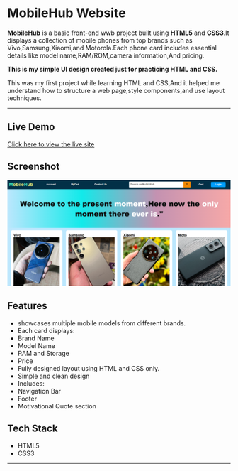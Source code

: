 # MobileHub Website

**MobileHub** is a basic front-end wwb project built using **HTML5** and **CSS3**.It displays a collection of mobile phones from top brands such as Vivo,Samsung,Xiaomi,and Motorola.Each phone card includes essential details like model name,RAM/ROM,camera information,And pricing.

**This is my simple UI design created just for practicing HTML and CSS.**

This was my first project while learning HTML and CSS,And it helped me understand how to structure a web page,style components,and use layout techniques.

---

## Live Demo
[Click here to view the live site](https://ibrahimpatel-63.github.io/MobileHub-Website/)

## Screenshot
[![Screenshot](./images/screenshot.png)](./images/screenshot.png)

## Features

- showcases multiple mobile models from different brands.
- Each card displays:
- Brand Name
- Model Name
- RAM and Storage
- Price 
- Fully designed layout using HTML and CSS only.
- Simple and clean design 
- Includes:
- Navigation Bar
- Footer
- Motivational Quote section

## Tech Stack

- HTML5
- CSS3

---

